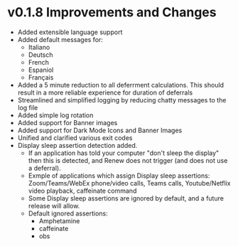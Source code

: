 # v0.1.8 Improvements and Changes
- Added extensible language support
- Added default messages for:
    - Italiano
    - Deutsch
    - French
    - Espaniol
    - Français
- Added a 5 minute reduction to all deferrment calculations. This should result in a more reliable experience for duration of deferrals
- Streamlined and simplified logging by reducing chatty messages to the log file
- Added simple log rotation
- Added support for Banner images
- Added support for Dark Mode Icons and Banner Images
- Unified and clarified various exit codes
- Display sleep assertion detection added.
    - If an application has told your computer "don't sleep the display" then this is detected, and Renew does not trigger (and does not use a deferral).
    - Exmple of applications which assign Display sleep assertions: Zoom/Teams/WebEx phone/video calls, Teams calls, Youtube/Netflix video playback, caffeinate command
    - Some Display sleep assertions are ignored by default, and a future release will allow.
     - Default ignored assertions:
        - Amphetamine
        - caffeinate
        - obs
    